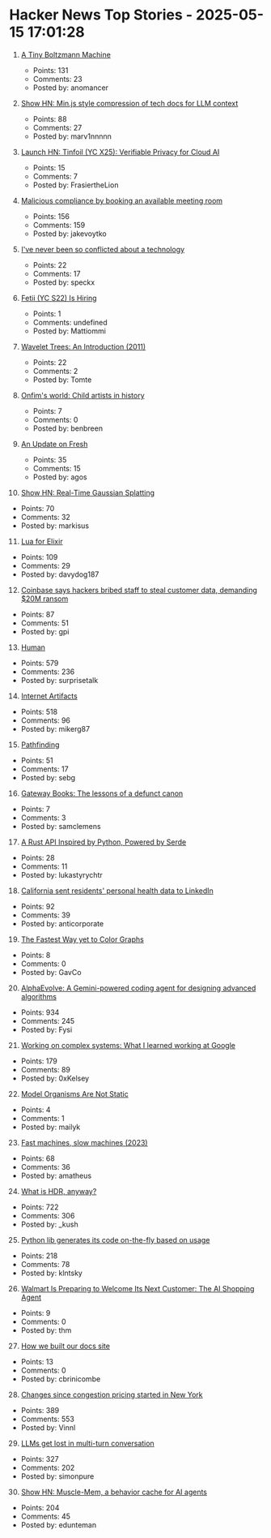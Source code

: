 # Hacker News Top Stories - 2025-05-15 17:01:28

1. [A Tiny Boltzmann Machine](https://eoinmurray.info/boltzmann-machine)
   - Points: 131
   - Comments: 23
   - Posted by: anomancer

2. [Show HN: Min.js style compression of tech docs for LLM context](https://github.com/marv1nnnnn/llm-min.txt)
   - Points: 88
   - Comments: 27
   - Posted by: marv1nnnnn

3. [Launch HN: Tinfoil (YC X25): Verifiable Privacy for Cloud AI](undefined)
   - Points: 15
   - Comments: 7
   - Posted by: FrasiertheLion

4. [Malicious compliance by booking an available meeting room](https://www.clientserver.dev/p/malicious-compliance-by-booking-an)
   - Points: 156
   - Comments: 159
   - Posted by: jakevoytko

5. [I've never been so conflicted about a technology](https://marcjenkins.co.uk/conflicted-about-ai/)
   - Points: 22
   - Comments: 17
   - Posted by: speckx

6. [Fetii (YC S22) Is Hiring](https://www.ycombinator.com/companies/fetii/jobs/QDjleWs-senior-operations-manager-fetii)
   - Points: 1
   - Comments: undefined
   - Posted by: Mattiommi

7. [Wavelet Trees: An Introduction (2011)](https://www.alexbowe.com/wavelet-trees/)
   - Points: 22
   - Comments: 2
   - Posted by: Tomte

8. [Onfim's world: Child artists in history](https://resobscura.substack.com/p/onfims-world-medieval-child-artists)
   - Points: 7
   - Comments: 0
   - Posted by: benbreen

9. [An Update on Fresh](https://deno.com/blog/an-update-on-fresh)
   - Points: 35
   - Comments: 15
   - Posted by: agos

10. [Show HN: Real-Time Gaussian Splatting](https://github.com/axbycc/LiveSplat)
   - Points: 70
   - Comments: 32
   - Posted by: markisus

11. [Lua for Elixir](https://davelucia.com/blog/lua-elixir)
   - Points: 109
   - Comments: 29
   - Posted by: davydog187

12. [Coinbase says hackers bribed staff to steal customer data, demanding $20M ransom](https://www.cnbc.com/2025/05/15/coinbase-says-hackers-bribed-staff-to-steal-customer-data-and-are-demanding-20-million-ransom.html)
   - Points: 87
   - Comments: 51
   - Posted by: gpi

13. [Human](https://quarter--mile.com/Human)
   - Points: 579
   - Comments: 236
   - Posted by: surprisetalk

14. [Internet Artifacts](https://neal.fun/internet-artifacts/)
   - Points: 518
   - Comments: 96
   - Posted by: mikerg87

15. [Pathfinding](https://juhrjuhr.itch.io/deep-space-exploitation/devlog/945428/9-pathfinding)
   - Points: 51
   - Comments: 17
   - Posted by: sebg

16. [Gateway Books: The lessons of a defunct canon](https://thepointmag.com/examined-life/gateway-books/)
   - Points: 7
   - Comments: 3
   - Posted by: samclemens

17. [A Rust API Inspired by Python, Powered by Serde](https://ohadravid.github.io/posts/2025-05-serde-reflect/)
   - Points: 28
   - Comments: 11
   - Posted by: lukastyrychtr

18. [California sent residents' personal health data to LinkedIn](https://themarkup.org/pixel-hunt/2025/04/28/how-california-sent-residents-personal-health-data-to-linkedin)
   - Points: 92
   - Comments: 39
   - Posted by: anticorporate

19. [The Fastest Way yet to Color Graphs](https://www.quantamagazine.org/the-fastest-way-yet-to-color-graphs-20250512/)
   - Points: 8
   - Comments: 0
   - Posted by: GavCo

20. [AlphaEvolve: A Gemini-powered coding agent for designing advanced algorithms](https://deepmind.google/discover/blog/alphaevolve-a-gemini-powered-coding-agent-for-designing-advanced-algorithms/)
   - Points: 934
   - Comments: 245
   - Posted by: Fysi

21. [Working on complex systems: What I learned working at Google](https://www.thecoder.cafe/p/complex-systems)
   - Points: 179
   - Comments: 89
   - Posted by: 0xKelsey

22. [Model Organisms Are Not Static](https://www.asimov.press/p/model-organisms-are-not-static)
   - Points: 4
   - Comments: 1
   - Posted by: mailyk

23. [Fast machines, slow machines (2023)](https://jmmv.dev/2023/06/fast-machines-slow-machines.html)
   - Points: 68
   - Comments: 36
   - Posted by: amatheus

24. [What is HDR, anyway?](https://www.lux.camera/what-is-hdr/)
   - Points: 722
   - Comments: 306
   - Posted by: _kush

25. [Python lib generates its code on-the-fly based on usage](https://github.com/cofob/autogenlib)
   - Points: 218
   - Comments: 78
   - Posted by: klntsky

26. [Walmart Is Preparing to Welcome Its Next Customer: The AI Shopping Agent](https://www.wsj.com/articles/walmart-is-preparing-to-welcome-its-next-customer-the-ai-shopping-agent-6659ef18)
   - Points: 9
   - Comments: 0
   - Posted by: thm

27. [How we built our docs site](https://trophy.so/blog/how-we-built-our-developer-docs-with-mintlify-fern)
   - Points: 13
   - Comments: 0
   - Posted by: cbrinicombe

28. [Changes since congestion pricing started in New York](https://www.nytimes.com/interactive/2025/05/11/upshot/congestion-pricing.html)
   - Points: 389
   - Comments: 553
   - Posted by: Vinnl

29. [LLMs get lost in multi-turn conversation](https://arxiv.org/abs/2505.06120)
   - Points: 327
   - Comments: 202
   - Posted by: simonpure

30. [Show HN: Muscle-Mem, a behavior cache for AI agents](https://github.com/pig-dot-dev/muscle-mem)
   - Points: 204
   - Comments: 45
   - Posted by: edunteman

